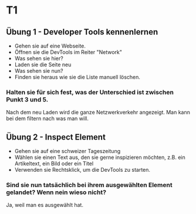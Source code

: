 # T1
##  Übung 1 - Developer Tools kennenlernen

- Gehen sie auf eine Webseite.
- Öffnen sie die DevTools im Reiter "Network"
- Was sehen sie hier?
-  Laden sie die Seite neu
-  Was sehen sie nun?
-  Finden sie heraus wie sie die Liste manuell löschen.

### Halten sie für sich fest, was der Unterschied ist zwischen Punkt 3 und 5.

Nach dem neu Laden wird die ganze Netzwerkverkehr angezeigt. Man kann bei dem filtern nach was man will.

## Übung 2 - Inspect Element
- Gehen sie auf eine schweizer Tageszeitung
- Wählen sie einen Text aus, den sie gerne inspizieren möchten, z.B. ein Artikeltext, ein Bild oder ein Titel
- Verwenden sie Rechtsklick, um die DevTools zu starten.

### Sind sie nun tatsächlich bei ihrem ausgewählten Element gelandet? Wenn nein wieso nicht?

Ja, weil man es ausgewählt hat.